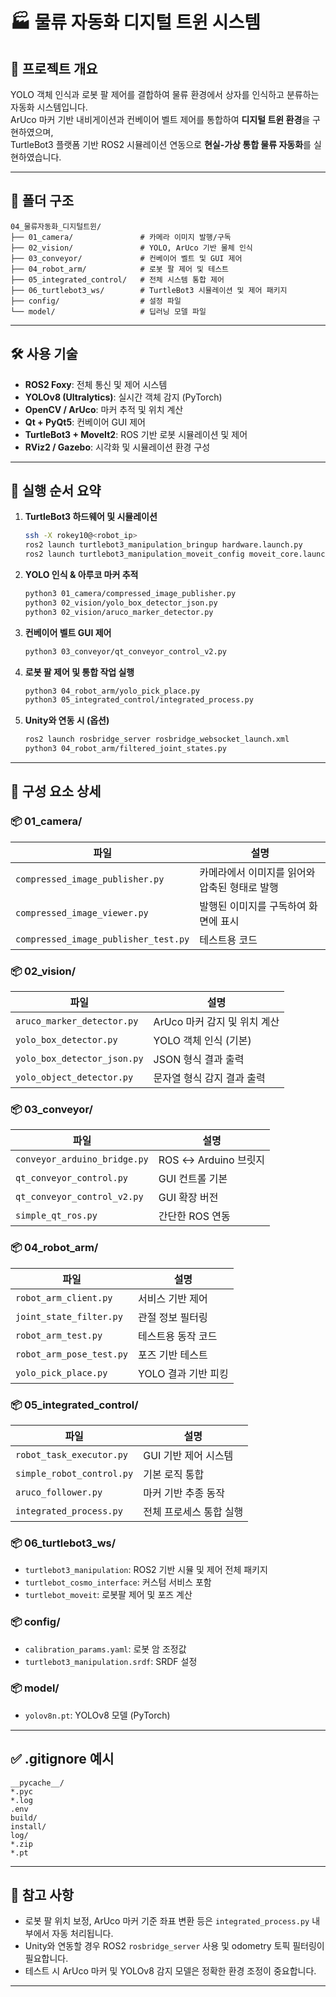 # 🏭 물류 자동화 디지털 트윈 시스템

## 📂 프로젝트 개요

YOLO 객체 인식과 로봇 팔 제어를 결합하여 물류 환경에서 상자를 인식하고 분류하는 자동화 시스템입니다.  
ArUco 마커 기반 내비게이션과 컨베이어 벨트 제어를 통합하여 **디지털 트윈 환경**을 구현하였으며,  
TurtleBot3 플랫폼 기반 ROS2 시뮬레이션 연동으로 **현실-가상 통합 물류 자동화**를 실현하였습니다.

---

## 📁 폴더 구조

```
04_물류자동화_디지털트윈/
├── 01_camera/               # 카메라 이미지 발행/구독
├── 02_vision/               # YOLO, ArUco 기반 물체 인식
├── 03_conveyor/             # 컨베이어 벨트 및 GUI 제어
├── 04_robot_arm/            # 로봇 팔 제어 및 테스트
├── 05_integrated_control/   # 전체 시스템 통합 제어
├── 06_turtlebot3_ws/        # TurtleBot3 시뮬레이션 및 제어 패키지
├── config/                  # 설정 파일
└── model/                   # 딥러닝 모델 파일
```

---

## 🛠 사용 기술

- **ROS2 Foxy**: 전체 통신 및 제어 시스템
- **YOLOv8 (Ultralytics)**: 실시간 객체 감지 (PyTorch)
- **OpenCV / ArUco**: 마커 추적 및 위치 계산
- **Qt + PyQt5**: 컨베이어 GUI 제어
- **TurtleBot3 + MoveIt2**: ROS 기반 로봇 시뮬레이션 및 제어
- **RViz2 / Gazebo**: 시각화 및 시뮬레이션 환경 구성

---

## 🚀 실행 순서 요약

1. **TurtleBot3 하드웨어 및 시뮬레이션**
   ```bash
   ssh -X rokey10@<robot_ip>
   ros2 launch turtlebot3_manipulation_bringup hardware.launch.py
   ros2 launch turtlebot3_manipulation_moveit_config moveit_core.launch.py
   ```

2. **YOLO 인식 & 아루코 마커 추적**
   ```bash
   python3 01_camera/compressed_image_publisher.py
   python3 02_vision/yolo_box_detector_json.py
   python3 02_vision/aruco_marker_detector.py
   ```

3. **컨베이어 벨트 GUI 제어**
   ```bash
   python3 03_conveyor/qt_conveyor_control_v2.py
   ```

4. **로봇 팔 제어 및 통합 작업 실행**
   ```bash
   python3 04_robot_arm/yolo_pick_place.py
   python3 05_integrated_control/integrated_process.py
   ```

5. **Unity와 연동 시 (옵션)**
   ```bash
   ros2 launch rosbridge_server rosbridge_websocket_launch.xml
   python3 04_robot_arm/filtered_joint_states.py
   ```

---

## 🔧 구성 요소 상세

### 📦 01_camera/
| 파일 | 설명 |
|------|------|
| `compressed_image_publisher.py` | 카메라에서 이미지를 읽어와 압축된 형태로 발행 |
| `compressed_image_viewer.py` | 발행된 이미지를 구독하여 화면에 표시 |
| `compressed_image_publisher_test.py` | 테스트용 코드 |

### 📦 02_vision/
| 파일 | 설명 |
|------|------|
| `aruco_marker_detector.py` | ArUco 마커 감지 및 위치 계산 |
| `yolo_box_detector.py` | YOLO 객체 인식 (기본) |
| `yolo_box_detector_json.py` | JSON 형식 결과 출력 |
| `yolo_object_detector.py` | 문자열 형식 감지 결과 출력 |

### 📦 03_conveyor/
| 파일 | 설명 |
|------|------|
| `conveyor_arduino_bridge.py` | ROS ↔ Arduino 브릿지 |
| `qt_conveyor_control.py` | GUI 컨트롤 기본 |
| `qt_conveyor_control_v2.py` | GUI 확장 버전 |
| `simple_qt_ros.py` | 간단한 ROS 연동 |

### 📦 04_robot_arm/
| 파일 | 설명 |
|------|------|
| `robot_arm_client.py` | 서비스 기반 제어 |
| `joint_state_filter.py` | 관절 정보 필터링 |
| `robot_arm_test.py` | 테스트용 동작 코드 |
| `robot_arm_pose_test.py` | 포즈 기반 테스트 |
| `yolo_pick_place.py` | YOLO 결과 기반 피킹 |

### 📦 05_integrated_control/
| 파일 | 설명 |
|------|------|
| `robot_task_executor.py` | GUI 기반 제어 시스템 |
| `simple_robot_control.py` | 기본 로직 통합 |
| `aruco_follower.py` | 마커 기반 추종 동작 |
| `integrated_process.py` | 전체 프로세스 통합 실행 |

### 📦 06_turtlebot3_ws/
- `turtlebot3_manipulation`: ROS2 기반 시뮬 및 제어 전체 패키지
- `turtlebot_cosmo_interface`: 커스텀 서비스 포함
- `turtlebot_moveit`: 로봇팔 제어 및 포즈 계산

### 📦 config/
- `calibration_params.yaml`: 로봇 암 조정값
- `turtlebot3_manipulation.srdf`: SRDF 설정

### 📦 model/
- `yolov8n.pt`: YOLOv8 모델 (PyTorch)

---

## ✅ .gitignore 예시

```
__pycache__/
*.pyc
*.log
.env
build/
install/
log/
*.zip
*.pt
```

---

## 📌 참고 사항

- 로봇 팔 위치 보정, ArUco 마커 기준 좌표 변환 등은 `integrated_process.py` 내부에서 자동 처리됩니다.
- Unity와 연동할 경우 ROS2 `rosbridge_server` 사용 및 odometry 토픽 필터링이 필요합니다.
- 테스트 시 ArUco 마커 및 YOLOv8 감지 모델은 정확한 환경 조정이 중요합니다.

---
